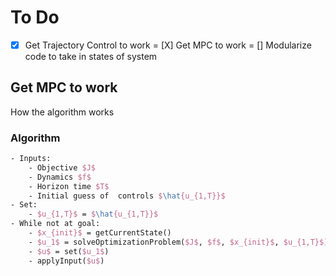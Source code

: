# To Do
- [X] Get Trajectory Control to work 
= [X] Get MPC to work
= [] Modularize code to take in states of system 


## Get MPC to work
How the algorithm works

### Algorithm
```Latex
- Inputs:
	- Objective $J$
	- Dynamics $f$
	- Horizon time $T$
	- Initial guess of  controls $\hat{u_{1,T}}$
- Set:
	- $u_{1,T}$ = $\hat{u_{1,T}}$
- While not at goal:
	- $x_{init}$ = getCurrentState() 
	- $u_1$ = solveOptimizationProblem($J$, $f$, $x_{init}$, $u_{1,T}$)  
	- $u$ = set($u_1$)
	- applyInput($u$)
```
